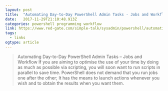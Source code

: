 ```yaml
---
layout: post 
title:  "Automating Day-to-Day PowerShell Admin Tasks - Jobs and Workflow - Simple Talk" 
date:   2017-11-29T21:10:48.913Z 
categories: powershell programming workflow
link: https://www.red-gate.com/simple-talk/sysadmin/powershell/automating-day-to-day-powershell-admin-tasks---jobs-and-workflow/ 
tags:
  - links
ogtype: article 
---
```


> Automating Day-to-Day PowerShell Admin Tasks – Jobs and Workflow
If you are aiming to optimise the use of your time by doing as much as possible via scripting, you will soon want to run scripts in parallel to save time. PowerShell does not demand that you run jobs one after the other; It has the means to launch actions whenever you wish and to obtain the results when you want them.

